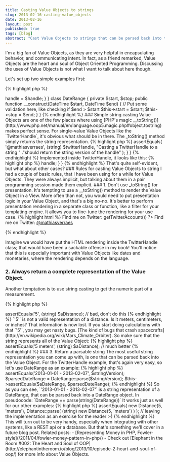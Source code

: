 ```yaml
---
title: Casting Value Objects to strings
slug: 2013-02-16-casting-value_objects
date: 2013-02-16
layout: post
published: true
tags: [blog]
abstract: "Cast Value Objects to strings that can be parsed back into the Value Object."
---
```



I'm a big fan of Value Objects, as they are very helpful in encapsulating behavior, and communicating intent. In fact, as a
friend remarked, Value Objects are the heart and soul of Object Oriented Programming. Discussing the uses of Value Objects
is not what I want to talk about here though.

Let's set up two simple examples first:

{% highlight php %}

<?php
class TwitterHandle
{
    private $handle;

    public function __construct($handle)
    {
        // Put some validation here, like a regex check
        $this->handle = $handle;
    }
}

class DateRange
{
    private $start, $stop;

    public function __construct(DateTime $start, DateTime $end)
    {
        // Put some validation here, like checking if $end > $start
        $this->start = $start;
        $this->stop = $end;
    }
}

{% endhighlight %}


### Simple string casting

Value Objects are one of the few places where using [PHP's magic __toString()](http://www.php.net/manual/en/language.oop5.magic.php#object.tostring)
makes perfect sense. For single-value Value Objects like the `TwitterHandle`, it's obvious what should be in there. The
_toString() method simply returns the string representation.

{% highlight php %}

<?php
class TwitterHandleTest extends PHPUnit_Framework_TestCase
{
    /** @test */
    public function ItShouldCastToString()
    {
        $twitterHandle = new TwitterHandle('@mathiasverraes');
        $this->assertEquals(
            '@mathiasverraes',
            (string) $twitterHandle,
            "Casting a TwitterHandle to a string "
            ."should return the string version of the handle"
        );
    }
}

{% endhighlight %}

Implemented inside TwitterHandle, it looks like this:

{% highlight php %}

<?php
class TwitterHandle
{
    private $handle;

    // constructor ....

    public function __toString()
    {
        return $this->handle;
    }
}

{% endhighlight %}

That's quite self-evident, but what about other cases?

### Rules for casting Value Objects to string

I had a couple of basic rules, that I have been using for a while for Value Objects. They were always implicit, but
talking about them in a pair programming session made them explicit.

### 1. Don't use _toString() for presentation.

It's tempting to use a __toString() method to render the Value Object in a View. More often
than not, you would need to put presentation logic in your Value Object, and that's a big no-no. It's better to perform
presentation rendering in a separate class or function, like a filter for your templating engine. It allows you to fine-tune
the rendering for your use case.

{% highlight html %}

<span>
Find me on Twitter:
<?php renderAsTwitterLink($user->getTwitterAccount()) ?>
</span>

<!-- renders to: -->

<span>
Find me on Twitter:
<a href="https://twitter.com/mathiasverraes" title="Visit Twitter">
    @mathiasverraes
</a>
</span>

{% endhighlight %}

Imagine we would have put the HTML rendering inside the TwitterHandle class; that would have been a sackable offense in
my book! You'll notice that this is especially important with Value Objects like dates and monetaries, where the
rendering depends on the language.


### 2. Always return a complete representation of the Value Object.

Another temptation is to use string casting to get the numeric part of a measurement.

{% highlight php %}

<?php
$aDistance = new Distance(5, 'meters');
$this->assertEquals('5', (string) $aDistance); // bad, don't do this

{% endhighlight %}

`'5'` is not a valid representation of a distance. Is it meters, centimeters, or inches? That information is now lost. If you start doing
calculations with that `'5'`, you may get nasty bugs. [The kind of bugs that crash spacecrafts](http://en.wikipedia.org/wiki/Mars_Climate_Orbiter).
So make sure that the string represents all of the Value Object:

{% highlight php %}

<?php
$aDistance = new Distance(5, 'meters');
$this->assertEquals('5 meters', (string) $aDistance); // much better

{% endhighlight %}


### 3. Return a parsable string

The most useful string representation you can come up with, is one that can be parsed back into the Value Object. For the
TwitterHandle example, that's again very easy, so let's use DateRange as an example:

{% highlight php %}

<?php
$aDateRange = new DateRange(
    new DateTime('2013-01-01'),
    new DateTime('2013-02-07')
);

$stringVersion = (string) $aDateRange;
$this->assertEquals('2013-01-01 - 2013-02-07', $stringVersion);

$parsedDateRange = DateRange::parse($stringVersion);
$this->assertEquals($aDateRange, $parsedDateRange);

{% endhighlight %}

So as you can see, `'2013-01-01 - 2013-02-07'` is a string representation of a DateRange, that can be parsed back into a DateRange object.
In pseudocode:

`DateRange == parse(string(DateRange))`

It works just as well for our other examples:

{% highlight php %}

<?php
$this->assertEquals(
    new Distance(5, 'meters'),
    Distance::parse(
        (string) new Distance(5, 'meters')
    )
);
// leaving the implementation as an exercise for the reader :-)

{% endhighlight %}

This will turn out to be very handy, especially when integrating with other systems, like a REST api or a database. But
that's something we'll cover in a future blog post.

Related posts:

 - [Representing Money in PHP, Fowler-style](/2011/04/fowler-money-pattern-in-php/)
 - Check out [Elephant in the Room #002: The Heart and Soul of OOP](http://elephantintheroom.io/blog/2013/10/episode-2-heart-and-soul-of-oop/) for more info about Value Objects.
